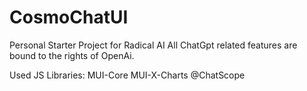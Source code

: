 # CosmoChatUI
Personal Starter Project for Radical AI
All ChatGpt related features are bound to the rights of OpenAi.

Used JS Libraries:
MUI-Core
MUI-X-Charts
@ChatScope
